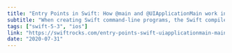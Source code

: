 ```yaml
---
title: "Entry Points in Swift: How @main and @UIApplicationMain work internally"
subtitle: "When creating Swift command-line programs, the Swift compiler automatically generates the main C function, which is used as the program's entry point. On iOS, where the entry point needs to be more tightly controlled, Swift provides attributes that can be used to designate an app's entry point. In this post, Bruno Rocha looks at how Swift determines the entry point of an app and explains how the attributes available in iOS work internally."
tags: ["swift-5-3", "ios"]
link: "https://swiftrocks.com/entry-points-swift-uiapplicationmain-main"
date: "2020-07-31"
---
```

